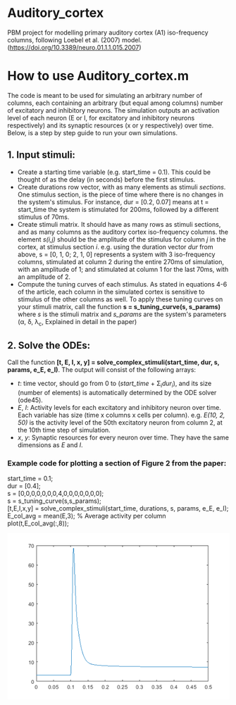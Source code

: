 # Auditory_cortex
PBM project for modelling primary auditory cortex (A1) iso-frequency columns, following Loebel et al. (2007) model. (https://doi.org/10.3389/neuro.01.1.1.015.2007)

# How to use Auditory_cortex.m
The code is meant to be used for simulating an arbitrary number of columns, each containing an arbitrary (but equal among columns) number of excitatory and inhibitory neurons. The simulation outputs an activation level of each neuron (E or I, for excitatory and inhibitory neurons respectively) and its synaptic resources (x or y respectively) over time. Below, is a step by step guide to run your own simulations.

## 1. Input stimuli:
- Create a starting time variable (e.g. start_time = 0.1). This could be thought of as the delay (in seconds) before the first stimulus. 
- Create durations row vector, with as many elements as stimuli *sections*. One stimulus section, is the piece of time where there is no changes in the system's stimulus. For instance, dur = [0.2, 0.07] means at t = start_time the system is stimulated for 200ms, followed by a different stimulus of 70ms.  
- Create stimuli matrix. It should have as many rows as stimuli sections, and as many columns as the auditory cortex iso-frequency columns. the element *s(i,j)* should be the amplitude of the stimulus for column *j* in the cortex, at stimulus section *i*. e.g. using the duration vector *dur* from above, s = [0, 1, 0; 2, 1, 0] represents a system with 3 iso-frequency columns, stimulated at column 2 during the entire 270ms of simulation, with an amplitude of 1; and stimulated at column 1 for the last 70ms, with an amplitude of 2.
- Compute the tuning curves of each stimulus. As stated in equations 4-6 of the article, each column in the simulated cortex is sensitive to stimulus of the other columns as well. To apply these tuning curves on your stimuli matrix, call the function **s = s_tuning_curve(s, s_params)** where *s* is the stimuli matrix and *s_params* are the system's parameters (&alpha;, &delta;, &lambda;<sub>c</sub>, Explained in detail in the paper) 
## 2. Solve the ODEs:
Call the function **[t, E, I, x, y] = solve_complex_stimuli(start_time, dur, s, params, e_E, e_I)**. The output will consist of the following arrays:
- *t*: time vector, should go from 0 to (*start_time* + &Sigma;<sub>i</sub>*dur<sub>i</sub>*), and its size (number of elements) is automatically determined by the ODE solver (ode45).
- *E*, *I*: Activity levels for each excitatory and inhibitory neuron over time. Each variable has size (time x columns x cells per column). e.g. *E(10, 2, 50)* is the activity level of the 50th excitatory neuron from column 2, at the 10th time step of simulation.
- *x*, *y*: Synaptic resources for every neuron over time. They have the same dimensions as *E* and *I*.

### Example code for plotting a section of Figure 2 from the paper:
start_time = 0.1;  
dur = [0.4];  
s = [0,0,0,0,0,0,0,4,0,0,0,0,0,0,0];   
s = s_tuning_curve(s,s_params);  
[t,E,I,x,y] = solve_complex_stimuli(start_time, durations, s, params, e_E, e_I);  
E_col_avg = mean(E,3); % Average activity per column  
plot(t,E_col_avg(:,8));   

![example plot](https://github.com/felipe89duque/Auditory_cortex/blob/main/example.png)

